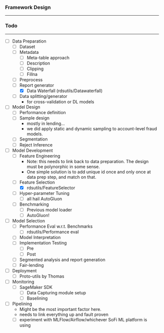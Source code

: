 ### Framework Design
---

### Todo
---

- [ ] Data Preparation
    - [ ] Dataset
    - [ ] Metadata
        - [ ] Meta-table approach
        - [ ] Description
        - [ ] Clipping
        - [ ] Fillna
    - [ ] Preprocess
    - [ ] Report generator
        - [x] Data Waterfall (rdsutils/Datawaterfall)
    - [ ] Data splitting/generator 
        - for cross-validation or DL models
- [ ] Model Design
    - [ ] Performance definition
    - [ ] Sample design
        - mostly in lending...
        - we did apply static and dynamic sampling to account-level fraud models.
    - [ ] Segmentation
    - [ ] Reject Inference
- [ ] Model Development
    - [ ] Feature Engineering
        - Note: this needs to link back to data preparation. The design must be polynorphic in some sense.
        - One simple solution is to add unique id once and only once at data prep step, and match on that.
    - [ ] Feature Selection
        - [x] rdsutils/FeatureSelector
    - [ ] Hyper-parameter Tuning
        - [ ] all hail AutoGluon
    - [ ] Benchmarking
        - [ ] Previous model loader
        - [ ] AutoGluon!
- [ ] Model Selection
    - [ ] Performance Eval w.r.t. Benchmarks
        - [ ] rdsutils/Performance eval 
    - [ ] Model Interpretation
    - [ ] Implementation Testing
        - [ ] Pre
        - [ ] Post
    - [ ] Segmented analysis and report generation
    - [ ] Fair-lending
- [ ] Deployment
    - [ ] Proto-utils by Thomas
- [ ] Monitoring
    - [ ] SageMaker SDK 
        - [ ] Data Capturing module setup
        - [ ] Baselining
- [ ] Pipelining
    - Might be the most important factor here.
    - needs to link everything up and fault proven
    - [ ] experiment with MLFlow/Airflow/whichever SoFi ML platform is using
